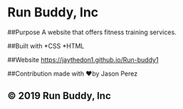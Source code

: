 # Run Buddy, Inc

##Purpose
A website that offers fitness training services.

##Built with 
*CSS
*HTML

##Website
https://jaythedon1.github.io/Run-buddy1

##Contribution 
made with ❤️by Jason Perez

## &copy; 2019 Run Buddy, Inc
